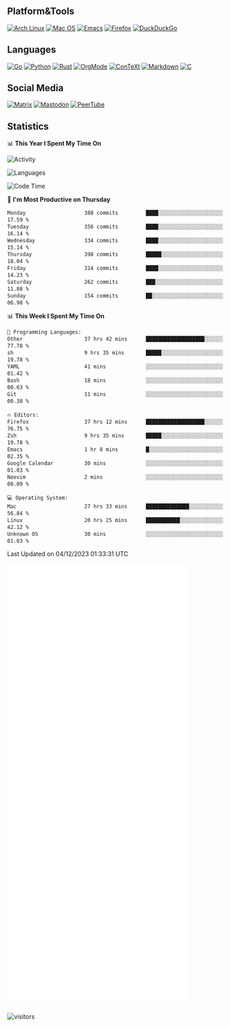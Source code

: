 ## Platform&Tools

[![Arch Linux](https://img.shields.io/badge/ArchLinux-1793D1?logo=arch-linux&logoColor=fff&style=flat-square)](https://archlinux.org/)
[![Mac OS](https://img.shields.io/badge/MacOS-000000?style=flat-square&logo=macos&logoColor=F0F0F0)](https://www.apple.com/macos/)
[![Emacs](https://img.shields.io/badge/Emacs-%237F5AB6.svg?&style=flat-square&logo=gnu-emacs&logoColor=white)](https://www.gnu.org/software/emacs/)
[![Firefox](https://img.shields.io/badge/Firefox-FF7139?style=flat-square&logo=Firefox-Browser&logoColor=white)](https://firefox.com/)
[![DuckDuckGo](https://img.shields.io/badge/DuckDuckGo-DE5833?style=flat-square&logo=DuckDuckGo&logoColor=white)](https://duckduckgo.com/)

## Languages

[![Go](https://img.shields.io/badge/Golang-%2300ADD8.svg?style=flat-square&logo=go&logoColor=white)](https://golang.org/)
[![Python](https://img.shields.io/badge/Python-3670A0?style=flat-square&logo=python&logoColor=ffdd54)](https://www.python.org/)
[![Rust](https://img.shields.io/badge/Rust-%23000000.svg?style=flat-square&logo=rust&logoColor=white)](https://www.rust-lang.org/)
[![OrgMode](https://img.shields.io/badge/OrgMode-%23000000.svg?style=flat-square&logo=org&logoColor=white)](https://orgmode.org/)
[![ConTeXt](https://img.shields.io/badge/ConTeXt-%23008080.svg?style=flat-square&logo=latex&logoColor=white)](https://contextgarden.net/)
[![Markdown](https://img.shields.io/badge/MarkDown-%23000000.svg?style=flat-square&logo=markdown&logoColor=white)](https://daringfireball.net/projects/markdown/)
[![C](https://img.shields.io/badge/C-%2300599C.svg?style=flat-square&logo=c&logoColor=white)](https://www.iso.org/standard/74528.html)

## Social Media
<!--[![Telegram](https://img.shields.io/badge/SteamedFish-2CA5E0?style=social&logo=telegram&logoColor=white)](https://t.me/SteamedFish)-->

[![Matrix](https://img.shields.io/badge/SteamedFish-2CA5E0?style=social&logo=matrix&logoColor=black)](https://matrix.to/#/@i:steamedfish.org)
[![Mastodon](https://img.shields.io/mastodon/follow/109596467238113271?domain=https%3A%2F%2Fmastodon.steamedfish.org%2F&style=social)](https://steamedfish.org/@SteamedFish)
[![PeerTube](https://img.shields.io/badge/PeerTube-23000000.svg?logo=peertube&style=social)](https://peertube.steamedfish.org/)

## Statistics


📊 **This Year I Spent My Time On** 

![Activity](https://wakatime.com/share/@SteamedFish/7529f30a-f1b7-40a4-8d09-e6d855cb7a13.png)

![Languages](https://wakatime.com/share/@SteamedFish/1c5e5366-0e9e-40d8-ac85-d630f61b69c6.svg)

<!--START_SECTION:waka-->
![Code Time](http://img.shields.io/badge/Code%20Time-3%2C204%20hrs%2026%20mins-blue)

📅 **I'm Most Productive on Thursday** 

```text
Monday                   388 commits         ████░░░░░░░░░░░░░░░░░░░░░   17.59 % 
Tuesday                  356 commits         ████░░░░░░░░░░░░░░░░░░░░░   16.14 % 
Wednesday                334 commits         ████░░░░░░░░░░░░░░░░░░░░░   15.14 % 
Thursday                 398 commits         █████░░░░░░░░░░░░░░░░░░░░   18.04 % 
Friday                   314 commits         ████░░░░░░░░░░░░░░░░░░░░░   14.23 % 
Saturday                 262 commits         ███░░░░░░░░░░░░░░░░░░░░░░   11.88 % 
Sunday                   154 commits         ██░░░░░░░░░░░░░░░░░░░░░░░   06.98 % 
```


📊 **This Week I Spent My Time On** 

```text
💬 Programming Languages: 
Other                    37 hrs 42 mins      ███████████████████░░░░░░   77.78 % 
sh                       9 hrs 35 mins       █████░░░░░░░░░░░░░░░░░░░░   19.78 % 
YAML                     41 mins             ░░░░░░░░░░░░░░░░░░░░░░░░░   01.42 % 
Bash                     18 mins             ░░░░░░░░░░░░░░░░░░░░░░░░░   00.63 % 
Git                      11 mins             ░░░░░░░░░░░░░░░░░░░░░░░░░   00.38 % 

🔥 Editors: 
Firefox                  37 hrs 12 mins      ███████████████████░░░░░░   76.75 % 
Zsh                      9 hrs 35 mins       █████░░░░░░░░░░░░░░░░░░░░   19.78 % 
Emacs                    1 hr 8 mins         █░░░░░░░░░░░░░░░░░░░░░░░░   02.35 % 
Google Calendar          30 mins             ░░░░░░░░░░░░░░░░░░░░░░░░░   01.03 % 
Neovim                   2 mins              ░░░░░░░░░░░░░░░░░░░░░░░░░   00.09 % 

💻 Operating System: 
Mac                      27 hrs 33 mins      ██████████████░░░░░░░░░░░   56.84 % 
Linux                    20 hrs 25 mins      ███████████░░░░░░░░░░░░░░   42.12 % 
Unknown OS               30 mins             ░░░░░░░░░░░░░░░░░░░░░░░░░   01.03 % 
```


 Last Updated on 04/12/2023 01:33:31 UTC
<!--END_SECTION:waka-->


![Metrics](https://github.com/SteamedFish/SteamedFish/blob/master/github-metrics.svg)


![visitors](https://visitor-badge.laobi.icu/badge?page_id=SteamedFish.SteamedFish)
